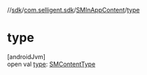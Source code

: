 //[sdk](../../../index.md)/[com.selligent.sdk](../index.md)/[SMInAppContent](index.md)/[type](type.md)

# type

[androidJvm]\
open val [type](type.md): [SMContentType](../-s-m-content-type/index.md)
